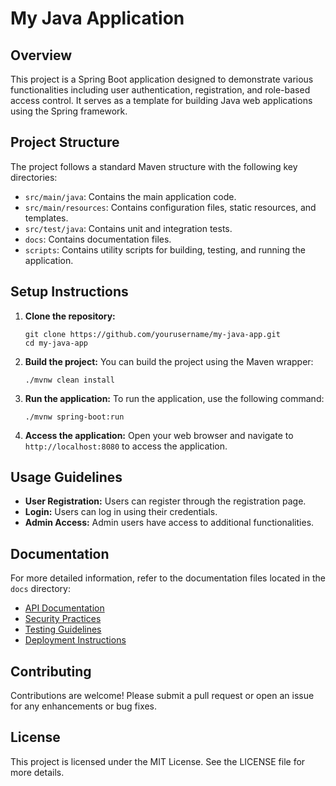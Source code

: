 # My Java Application

## Overview
This project is a Spring Boot application designed to demonstrate various functionalities including user authentication, registration, and role-based access control. It serves as a template for building Java web applications using the Spring framework.

## Project Structure
The project follows a standard Maven structure with the following key directories:
- `src/main/java`: Contains the main application code.
- `src/main/resources`: Contains configuration files, static resources, and templates.
- `src/test/java`: Contains unit and integration tests.
- `docs`: Contains documentation files.
- `scripts`: Contains utility scripts for building, testing, and running the application.

## Setup Instructions
1. **Clone the repository:**
   ```
   git clone https://github.com/yourusername/my-java-app.git
   cd my-java-app
   ```

2. **Build the project:**
   You can build the project using the Maven wrapper:
   ```
   ./mvnw clean install
   ```

3. **Run the application:**
   To run the application, use the following command:
   ```
   ./mvnw spring-boot:run
   ```

4. **Access the application:**
   Open your web browser and navigate to `http://localhost:8080` to access the application.

## Usage Guidelines
- **User Registration:** Users can register through the registration page.
- **Login:** Users can log in using their credentials.
- **Admin Access:** Admin users have access to additional functionalities.

## Documentation
For more detailed information, refer to the documentation files located in the `docs` directory:
- [API Documentation](docs/API.md)
- [Security Practices](docs/SECURITY.md)
- [Testing Guidelines](docs/TESTING.md)
- [Deployment Instructions](docs/DEPLOYMENT.md)

## Contributing
Contributions are welcome! Please submit a pull request or open an issue for any enhancements or bug fixes.

## License
This project is licensed under the MIT License. See the LICENSE file for more details.